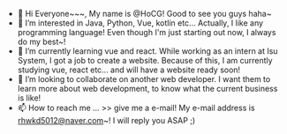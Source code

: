 - 👋 Hi Everyone~~~, My name is @HoCG! Good to see you guys haha~ 
- 👀 I’m interested in Java, Python, Vue, kotlin etc... Actually, I like any programming language! Even though I'm just starting out now, I always do my best~!
- 🌱 I’m currently learning vue and react. While working as an intern at Isu System, I got a job to create a website. Because of this, I am currently studying vue, react etc... and will have a website ready soon! 
- 💞️ I’m looking to collaborate on another web developer. I want them to learn more about web development, to know what the current business is like!
- 📫 How to reach me ... >> give me a e-mail! My e-mail address is rhwkd5012@naver.com~! I will reply you ASAP ;)

<!---
HoCG/HoCG is a ✨ special ✨ repository because its `README.md` (this file) appears on your GitHub profile.
You can click the Preview link to take a look at your changes.
--->
